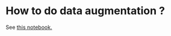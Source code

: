 # How to do data augmentation ?

See [this notebook.](https://github.com/sicara/notebooks/blob/master/notebooks/data-augmentation.ipynb)
